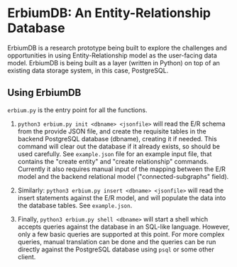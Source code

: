 # ErbiumDB: An Entity-Relationship Database

ErbiumDB is a research prototype being built to explore the challenges and opportunities in using Entity-Relationship model as the user-facing data model. ErbiumDB is being built as a layer (written in Python) on top of an existing data storage system, in this case, PostgreSQL.

## Using ErbiumDB

`erbium.py` is the entry point for all the functions. 

1. `python3 erbium.py init <dbname> <jsonfile>` will read the E/R schema from the provide JSON file, and create the requisite tables in the backend PostgreSQL database (dbname), creating it if needed. This command will clear out the database if it already exists, so should be used carefully. See `example.json` file for an example input file, that contains the "create entity" and "create relationship" commands. Currently it also requires manual input of the mapping between the E/R model and the backend relational model ("connected-subgraphs" field).

1. Similarly: `python3 erbium.py insert <dbname> <jsonfile>` will read the insert statements against the E/R model, and will populate the data into the database tables. See `example.json`.

1. Finally, `python3 erbium.py shell <dbname>` will start a shell which accepts queries against the database in an SQL-like language. However, only a few basic queries are supported at this point. For more complex queries, manual translation can be done and the queries can be run directly against the PostgreSQL database using `psql` or some other client.
